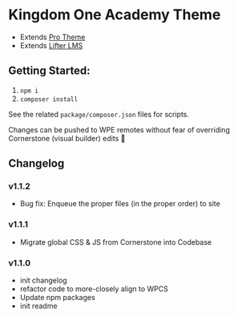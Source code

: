 # Kingdom One Academy Theme

-   Extends [Pro Theme](https://theme.co/pro)
-   Extends [Lifter LMS](https://lifterlms.com)

## Getting Started:

1. `npm i`
2. `composer install`

See the related `package/composer.json` files for scripts.

Changes can be pushed to WPE remotes without fear of overriding Cornerstone (visual builder) edits
🎉

## Changelog

### v1.1.2

-   Bug fix: Enqueue the proper files (in the proper order) to site

### v1.1.1

-   Migrate global CSS & JS from Cornerstone into Codebase

### v1.1.0

-   init changelog
-   refactor code to more-closely align to WPCS
-   Update npm packages
-   init readme
